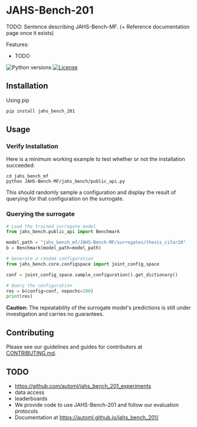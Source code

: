 # JAHS-Bench-201

TODO: Sentence describing JAHS-Bench-MF. (+ Reference documentation page once it exists)

Features:

- TODO

![Python versions](https://img.shields.io/badge/python-3.7%20%7C%203.8%20%7C%203.9%20%7C%203.10-informational)
[![License](TODO)](LICENSE)

## Installation

Using pip

```bash
pip install jahs_bench_201
```


## Usage

### Verify Installation

Here is a minimum working example to test whether or not the installation succeeded:

```
cd jahs_bench_mf
python JAHS-Bench-MF/jahs_bench/public_api.py
```

This should randomly sample a configuration and display the result of querying for that configuration on the surrogate.

### Querying the surrogate

```python
# Load the trained surrogate model
from jahs_bench.public_api import Benchmark

model_path = "jahs_bench_mf/JAHS-Bench-MF/surrogates/thesis_cifar10"
b = Benchmark(model_path=model_path)

# Generate a random configuration
from jahs_bench.core.configspace import joint_config_space

conf = joint_config_space.sample_configuration().get_dictionary()

# Query the configuration
res = b(config=conf, nepochs=200)
print(res)

```

**Caution:** The repeatability of the surrogate model's predictions is still under investigation and carries no
guarantees.

## Contributing

Please see our guidelines and guides for contributors at [CONTRIBUTING.md](CONTRIBUTING.md).


## TODO

* https://github.com/automl/jahs_bench_201_experiments
* data access
* leaderboards
* We provide code to use JAHS-Bench-201 and follow our evaluation protocols
* Documentation at https://automl.github.io/jahs_bench_201/

